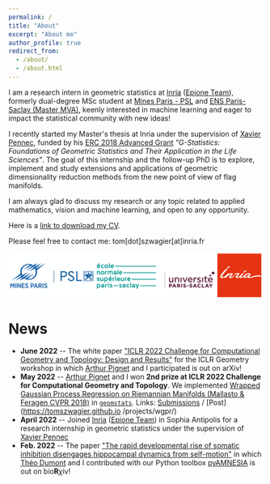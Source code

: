 ```yaml
---
permalink: /
title: "About"
excerpt: "About me"
author_profile: true
redirect_from: 
  - /about/
  - /about.html
---
```


I am a research intern in geometric statistics at [Inria](https://www.inria.fr/en) 
([Epione Team](https://team.inria.fr/epione/en/)), formerly dual-degree MSc student at
[Mines Paris - PSL](https://www.minesparis.psl.eu/) and [ENS Paris-Saclay (Master MVA)](https://www.master-mva.com/),
keenly interested in machine learning and eager to impact the statistical community with new ideas!

I recently started my Master's thesis at Inria under the supervision of
[Xavier Pennec](http://www-sop.inria.fr/members/Xavier.Pennec/), funded by his 
[ERC 2018 Advanced Grant](https://gstats.inria.fr/) *"G-Statistics: Foundations of Geometric Statistics and Their 
Application in the Life Sciences"*.
The goal of this internship and the follow-up PhD is to explore, implement and study extensions and applications of
geometric dimensionality reduction methods from the new point of view of flag manifolds.

I am always glad to discuss my research or any topic related to applied mathematics, vision and machine learning, 
and open to any opportunity.

Here is a [link to download my CV](/CV_Tom_Szwagier.pdf).

Please feel free to contact me: tom[dot]szwagier[at]inria.fr

![Education](/images/all-my-schools.png)


News
======
* **June 2022** -- The white paper ["ICLR 2022 Challenge for Computational Geometry and Topology: 
Design and Results"](https://arxiv.org/abs/2206.09048) for the ICLR Geometry workshop in
which [Arthur Pignet](https://www.linkedin.com/in/arthurpignet/) and I participated is out on arXiv!
* **May 2022** -- [Arthur Pignet](https://www.linkedin.com/in/arthurpignet/) and I won **2nd prize at ICLR
2022 Challenge for Computational Geometry and Topology**. We implemented [Wrapped Gaussian Process Regression 
on Riemannian Manifolds (Mallasto & Feragen CVPR 2018)](https://ieeexplore.ieee.org/document/8578683) in 
[`geomstats`](https://github.com/geomstats/geomstats). 
Links: [Submissions](https://github.com/geomstats/challenge-iclr-2022) / [Post](https://tomszwagier.github.io
/projects/wgpr/)
* **April 2022** -- Joined [Inria](https://www.inria.fr/en) 
([Epione Team](https://team.inria.fr/epione/en/)) in Sophia Antipolis for a research internship in geometric statistics 
under the supervision of [Xavier Pennec](http://www-sop.inria.fr/members/Xavier.Pennec/)
* **Feb. 2022** -- The paper ["The rapid developmental rise of somatic inhibition disengages hippocampal dynamics from
 self-motion"](https://www.biorxiv.org/content/10.1101/2021.06.08.447542v2) in which 
[Théo Dumont](https://theodumont.github.io/) and I contributed with our Python toolbox 
[pyAMNESIA](https://tomszwagier.github.io/projects/pyamnesia/) is out on bio**R**$\chi$iv!